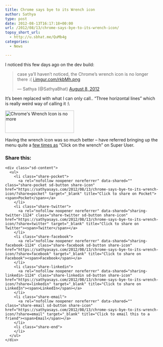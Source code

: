 ```yaml
---
title: Chrome says bye to its Wrench icon
author: Sathya
type: post
date: 2012-08-13T16:17:18+00:00
url: /2012/08/13/chrome-says-bye-to-its-wrench-icon/
topsy_short_url:
  - http://u.sbhat.me/QuMb4g
categories:
  - News

---
```

I noticed this few days ago on the dev build:

<blockquote class="twitter-tweet">
  <p>
    case ya&#8217;ll haven&#8217;t noticed, the Chrome&#8217;s wrench icon is no longer there :( <a title="http://i.imgur.com/rkbMh.png" href="http://t.co/jw2gky5V">i.imgur.com/rkbMh.png</a>
  </p>
  
  <p>
    — Sathya (@SathyaBhat) <a href="https://twitter.com/SathyaBhat/status/233271995033350144" data-datetime="2012-08-08T18:42:32+00:00">August 8, 2012</a>
  </p>
</blockquote>

It&#8217;s been replaced with what I can only call.. &#8220;Three horizontal lines&#8221; which is really weird way of calling it :\

[<img class="alignnone" title="Chrome's Wrench Icon is no more" src="https://i2.wp.com/i.imgur.com/rkbMh.png?resize=225%2C73" alt="Chrome's Wrench Icon is no more" width="225" height="73" data-recalc-dims="1" />][1]
  
Having the wrench icon was so much better &#8211; have referred bringing up the menu quite a <a href="http://superuser.com/search?q=user%3Ame+wrench" target="_blank">few times as</a> &#8220;Click on the wrench&#8221; on Super User.

<div class="sharedaddy sd-sharing-enabled">
  <div class="robots-nocontent sd-block sd-social sd-social-icon-text sd-sharing">
    <h3 class="sd-title">
      Share this:
    </h3>
    
    <div class="sd-content">
      <ul>
        <li class="share-pocket">
          <a rel="nofollow noopener noreferrer" data-shared="" class="share-pocket sd-button share-icon" href="https://sathyasays.com/2012/08/13/chrome-says-bye-to-its-wrench-icon/?share=pocket" target="_blank" title="Click to share on Pocket"><span>Pocket</span></a>
        </li>
        <li class="share-twitter">
          <a rel="nofollow noopener noreferrer" data-shared="sharing-twitter-1124" class="share-twitter sd-button share-icon" href="https://sathyasays.com/2012/08/13/chrome-says-bye-to-its-wrench-icon/?share=twitter" target="_blank" title="Click to share on Twitter"><span>Twitter</span></a>
        </li>
        <li class="share-facebook">
          <a rel="nofollow noopener noreferrer" data-shared="sharing-facebook-1124" class="share-facebook sd-button share-icon" href="https://sathyasays.com/2012/08/13/chrome-says-bye-to-its-wrench-icon/?share=facebook" target="_blank" title="Click to share on Facebook"><span>Facebook</span></a>
        </li>
        <li class="share-linkedin">
          <a rel="nofollow noopener noreferrer" data-shared="sharing-linkedin-1124" class="share-linkedin sd-button share-icon" href="https://sathyasays.com/2012/08/13/chrome-says-bye-to-its-wrench-icon/?share=linkedin" target="_blank" title="Click to share on LinkedIn"><span>LinkedIn</span></a>
        </li>
        <li class="share-email">
          <a rel="nofollow noopener noreferrer" data-shared="" class="share-email sd-button share-icon" href="https://sathyasays.com/2012/08/13/chrome-says-bye-to-its-wrench-icon/?share=email" target="_blank" title="Click to email this to a friend"><span>Email</span></a>
        </li>
        <li class="share-end">
        </li>
      </ul>
    </div>
  </div>
</div>

 [1]: https://i2.wp.com/i.imgur.com/rkbMh.png